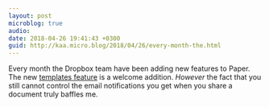 ```yaml
---
layout: post
microblog: true
audio: 
date: 2018-04-26 19:41:43 +0300
guid: http://kaa.micro.blog/2018/04/26/every-month-the.html
---
```

Every month the Dropbox team have been adding new features to Paper. The new [templates feature](https://blogs.dropbox.com/dropbox/2018/04/dropbox-paper-templates/) is a welcome addition. _However_ the fact that you still cannot control the email notifications you get when you share a document truly baffles me. 
